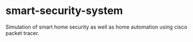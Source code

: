 # smart-security-system
Simulation of smart home security as well as home automation using cisco packet tracer.
